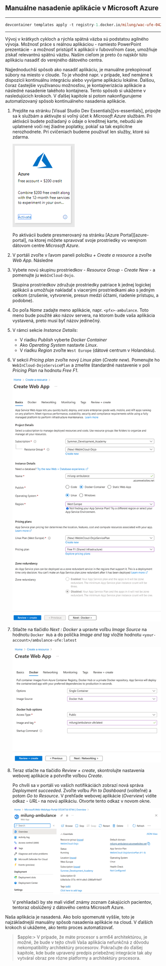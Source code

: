 ## Manuálne nasadenie aplikácie v Microsoft Azure

---

```ps
devcontainer templates apply -t registry-1.docker.io/milung/wac-ufe-042
```

---

Vývoj v krátkych cykloch a rýchla spätná väzba sú podstatou agilného vývoja.
Možnosť práce s reálnou aplikáciou - namiesto PowerPoint prezentácie - a možnosť
pristúpiť k aplikácii v ľubovoľnom čase, umožňuje získať relevantnú spätnú väzbu.
Naším cieľom je preto čo najskôr túto aplikáciu nasadiť do verejného dátového centra.

Najjednoduchší spôsob ako nasadiť aplikáciu, je manuálne prekopírovať súbory na miesto
v cloude. To je vhodné napr. v prípade, keď nemáme k dispozícii kontinuálnu integráciu
alebo vyvíjame aplikáciu lokálne. Ďalšou, čoraz častejšie využívanou možnosťou, je kontajnerizácia
aplikácie a následné nasadenie takéhoto kontajnera. Tento spôsob si ukážeme v nasledujúcich krokoch. V ďalšej kapitole si potom nakonfigurujeme automatizovaný spôsob kontinuálneho
nasadenia aplikácie.

1. Prejdite na stránku [Visual Studio Dev Essentials][vs-essentials],
  pripojte sa k službám a aktivujte si voľný účet k _Microsoft Azure_ službám.
  Pri aktivácii budete požiadaný o údaje o kreditnej karte, nebudú ale uplatnené 
  voči nej žiadne poplatky, pokiaľ sa tak explicitne nerozhodnete. Pri cvičeniach
  budeme používať len služby, ktoré sú zdarma.

   ![Voľné služby Azure](./img/042-01-AzureFree.png)

   Po aktivácii budete presmerovaný na stránku [Azure Portal][azure-portal],
   na ktorej môžete spravovať svoje prostriedky vo verejnom dátovom centre
   _Microsoft Azure_.

2. V portáli zvoľte v ľavom paneli položku _+ Create a resource_ a zvoľte
   _Web App_.  Následne

3. Vybete novú skupinu prostriedkov - _Resource Group - Create New_ - a pomenujte ju `WebInCloud-Dojo`.

     Skupina prostriedkov združuje prostriedky patriace k jednej logickej aplikácii
     a umožňuje nakladať s viacerými prostriedkami ako s jedným celkom (zrušenie,
     vytvorenie, presun medzi účtami, riadenie prístupu, a podobne).

4. Do poľa _Name_ zadajte meno aplikácie, napr. `<pfx>-ambulance`. Toto meno bude použité ako
   názov servera, na ktorom bude vaša aplikácia vystavená, preto musí byť názov
   jedinečný.
  
5. V rámci sekcie _Instance Details_:
      * V riadku _Publish_ vyberte _Docker Container_
      * Ako _Operating System_ nastavte _Linux_.
      * V riadku _Region_ zvoľte `West Europe` (dátové centrum v Holandsku).

6. V sekcii _Pricing plan_ zvoľte nový _Linux plan_ (_Create new_). Pomenujte ho `WebInCloud-DojoServicePlan` a zmeňte štandardné nastavenie v poli _Pricing Plan_ na hodnotu _Free F1_.

   ![Vytvorenie prostriedku typu Web App](./img/042-01-CreateWebApp.png)

7. Stlačte na tlačidlo _Next : Docker_ a upravte voľbu _Image Source_ na hodnotu `Docker Hub` a do políčka _Image and tag_ vložte hodnotu `<your-account>/ambulance-ufe:latest`

    ![Nastavenie docker obrazu pre Azure We Applikáciu](./img/042-02-CreateWebAppDocker.png)

8. Teraz stlačte na tlačidlo _Review + create_, skontrolujte nastavenia webovej aplikácie a potvrďte voľbou _Create_.

    Po chvíli sa v portáli vo vašich notifikáciách zobrazí nová správa
    _Deployment succeeded_. Zvoľte voľbu _Pin to Dashboard_ (voliteľné) a potom
    _Go to Resource_. V prehľade webovej aplikácie (_Overview_) vidíte odkaz -
    _URL_- na novú aplikáciu. Otvorte tento odkaz v novom okne.

    ![Prehľad o prostriedku Web App](./img/042-03-WebAppOverview.png)

    V prehliadači by ste mali vidieť známy zoznam čakajúcich pacientov, tentoraz obslúžený z  dátového centra Microsoft Azure.

Naša aplikácia je nasadená.
Ako bolo spomenuté vyššie, toto je najzákladnejší manuálny spôsob nasadenia
aplikácie na cloud. V ďalších krokoch si ukážeme, ako tento proces automatizovať.

>$apple:> V prípade, že máte procesor s arm64 architektúrou, je možné, že bude v tejto chvíli Vaša aplikácia nefunkčná z dôvodu nekompatibility architektúry procesorov. Pokračujte do ďalšej kapitole, kde bude upravený predpis priebežnej integrácie tak aby vytváral obraz pre rôzne platformy a architektúry procesora.

